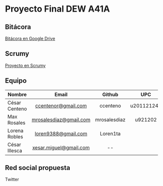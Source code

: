 # Proyecto Final DEW A41A #

## Bit&aacute;cora ##
<a href="https://docs.google.com/spreadsheet/ccc?key=0AsHwPmkBSlcFdHFTSWtXVUFNelB0Sy1wNHAzbVpZLXc&usp=sharing" target="_blank">Bit&aacute;cora en Google Drive</a>

## Scrumy ##
<a href="http://scrumy.com/poor17immoral" target="_blank">Proyecto en Scrumy</a>

## Equipo ##

| Nombre        | Email                   | Github         | UPC            |
| ------------- |:-----------------------:|:--------------:|:--------------:|
| C&eacute;sar Centeno | ccentenor@gmail.com     | ccenteno       |  u201121243   |
| Max Rosales   | mrosalesdiaz@gmail.com  | mrosalesdiaz   | u921202        |
| Lorena Robles | loren9388@gmail.com     | Loren1ta       |                |
| C&eacute;sar Illesca | xesar.miguel@gmail.com  | --             |                |

## Red social propuesta ##

Twitter
